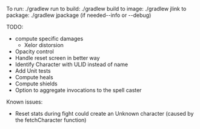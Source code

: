 To run: ./gradlew run
to build: ./gradlew build
to image: ./gradlew jlink
to package: ./gradlew jpackage (if needed--info or --debug)

TODO:
- compute specific damages
  - Xelor distorsion
- Opacity control
- Handle reset screen in better way
- Identify Character with ULID instead of name
- Add Unit tests
- Compute heals
- Compute shields
- Option to aggregate invocations to the spell caster

Known issues:
- Reset stats during fight could create an Unknown character (caused by the fetchCharacter function)